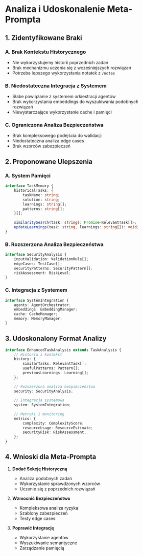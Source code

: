 # Analiza i Udoskonalenie Meta-Prompta

## 1. Zidentyfikowane Braki

### A. Brak Kontekstu Historycznego
- Nie wykorzystujemy historii poprzednich zadań
- Brak mechanizmu uczenia się z wcześniejszych rozwiązań
- Potrzeba lepszego wykorzystania notatek z `/notes`

### B. Niedostateczna Integracja z Systemem
- Słabe powiązanie z systemem orkiestracji agentów
- Brak wykorzystania embeddings do wyszukiwania podobnych rozwiązań
- Niewystarczające wykorzystanie cache i pamięci

### C. Ograniczona Analiza Bezpieczeństwa
- Brak kompleksowego podejścia do walidacji
- Niedostateczna analiza edge cases
- Brak wzorców zabezpieczeń

## 2. Proponowane Ulepszenia

### A. System Pamięci
```typescript
interface TaskMemory {
    historicalTasks: {
        taskName: string;
        solution: string;
        learnings: string[];
        patterns: string[];
    }[];
    
    similaritySearch(task: string): Promise<RelevantTask[]>;
    updateLearnings(task: string, learnings: string[]): void;
}
```

### B. Rozszerzona Analiza Bezpieczeństwa
```typescript
interface SecurityAnalysis {
    inputValidation: ValidationRule[];
    edgeCases: TestCase[];
    securityPatterns: SecurityPattern[];
    riskAssessment: RiskLevel;
}
```

### C. Integracja z Systemem
```typescript
interface SystemIntegration {
    agents: AgentOrchestrator;
    embeddings: EmbeddingManager;
    cache: CacheManager;
    memory: MemoryManager;
}
```

## 3. Udoskonalony Format Analizy

```typescript
interface EnhancedTaskAnalysis extends TaskAnalysis {
    // Historia i kontekst
    history: {
        similarTasks: RelevantTask[];
        usefulPatterns: Pattern[];
        previousLearnings: Learning[];
    };
    
    // Rozszerzona analiza bezpieczeństwa
    security: SecurityAnalysis;
    
    // Integracja systemowa
    system: SystemIntegration;
    
    // Metryki i monitoring
    metrics: {
        complexity: ComplexityScore;
        resourceUsage: ResourceEstimate;
        securityRisk: RiskAssessment;
    };
}
```

## 4. Wnioski dla Meta-Prompta

1. **Dodać Sekcję Historyczną**
   - Analiza podobnych zadań
   - Wykorzystanie sprawdzonych wzorców
   - Uczenie się z poprzednich rozwiązań

2. **Wzmocnić Bezpieczeństwo**
   - Kompleksowa analiza ryzyka
   - Szablony zabezpieczeń
   - Testy edge cases

3. **Poprawić Integrację**
   - Wykorzystanie agentów
   - Wyszukiwanie semantyczne
   - Zarządzanie pamięcią 